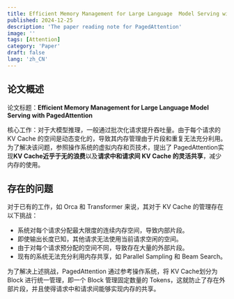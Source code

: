 ```yaml
---
title: Efficient Memory Management for Large Language  Model Serving with PagedAttention
published: 2024-12-25
description: 'The paper reading note for PagedAttention'
image: ''
tags: [Attention]
category: 'Paper'
draft: false 
lang: 'zh_CN'
---
```


## 论文概述

论文标题：**Efficient Memory Management for Large Language  Model Serving with PagedAttention**

核心工作：对于大模型推理，一般通过批次化请求提升吞吐量。由于每个请求的 KV Cache 的空间是动态变化的，导致其内存管理由于片段和重复无法充分利用。为了解决该问题，参照操作系统的虚拟内存和页技术，提出了 PagedAttention实现**KV Cache近乎于无的浪费**以及**请求中和请求间 KV Cache 的灵活共享**，减少内存的使用。

## 存在的问题

对于已有的工作，如 Orca 和 Transformer 来说，其对于 KV Cache 的管理存在以下挑战：

- 系统对每个请求分配最大限度的连续内存空间，导致内部片段。
- 即使输出长度已知，其他请求无法使用当前请求空闲的空间。
- 由于对每个请求预分配的空间不同，导致存在大量的外部片段。
- 现有的系统无法充分利用内存共享，如 Parallel Sampling 和 Beam Search。

为了解决上述挑战，PagedAttention 通过参考操作系统，将 KV Cache划分为 Block 进行统一管理，即一个 Block 管理固定数量的 Tokens，这就防止了存在外部片段，并且使得请求中和请求间能够实现内存的共享。
